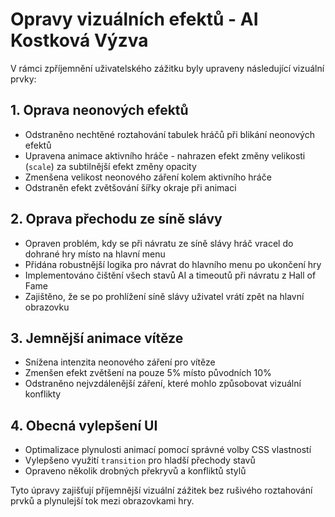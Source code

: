 # Opravy vizuálních efektů - AI Kostková Výzva

V rámci zpříjemnění uživatelského zážitku byly upraveny následující vizuální prvky:

## 1. Oprava neonových efektů

- Odstraněno nechtěné roztahování tabulek hráčů při blikání neonových efektů
- Upravena animace aktivního hráče - nahrazen efekt změny velikosti (`scale`) za subtilnější efekt změny opacity
- Zmenšena velikost neonového záření kolem aktivního hráče
- Odstraněn efekt zvětšování šířky okraje při animaci

## 2. Oprava přechodu ze síně slávy

- Opraven problém, kdy se při návratu ze síně slávy hráč vracel do dohrané hry místo na hlavní menu
- Přidána robustnější logika pro návrat do hlavního menu po ukončení hry
- Implementováno čištění všech stavů AI a timeoutů při návratu z Hall of Fame
- Zajištěno, že se po prohlížení síně slávy uživatel vrátí zpět na hlavní obrazovku

## 3. Jemnější animace vítěze

- Snížena intenzita neonového záření pro vítěze
- Zmenšen efekt zvětšení na pouze 5% místo původních 10%
- Odstraněno nejvzdálenější záření, které mohlo způsobovat vizuální konflikty

## 4. Obecná vylepšení UI

- Optimalizace plynulosti animací pomocí správné volby CSS vlastností
- Vylepšeno využití `transition` pro hladší přechody stavů
- Opraveno několik drobných překryvů a konfliktů stylů

Tyto úpravy zajišťují příjemnější vizuální zážitek bez rušivého roztahování prvků a plynulejší tok mezi obrazovkami hry.

